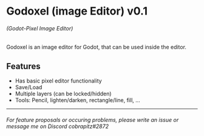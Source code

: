 # Godoxel (image Editor) v0.1
###### (Godot-Pixel Image Editor)


Godoxel is an image editor for Godot, that can be used inside the editor.



## Features

* Has basic pixel editor functionality
* Save/Load
* Multiple layers (can be locked/hidden)
* Tools: Pencil, lighten/darken, rectangle/line, fill, ...

---
###### For feature proposals or occuring problems, please write an issue or message me on Discord cobrapitz#2872